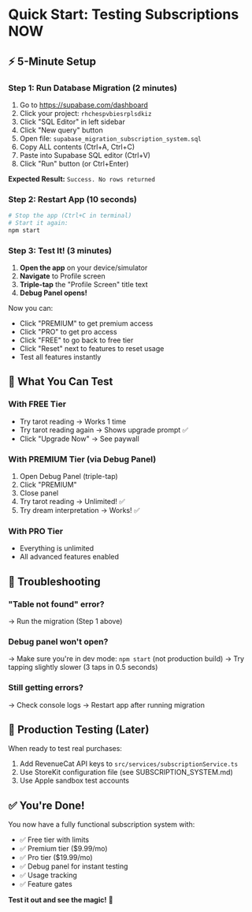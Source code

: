 # Quick Start: Testing Subscriptions NOW

## ⚡ 5-Minute Setup

### Step 1: Run Database Migration (2 minutes)

1. Go to https://supabase.com/dashboard
2. Click your project: `rhchespvbiesrplsdkiz`
3. Click "SQL Editor" in left sidebar
4. Click "New query" button
5. Open file: `supabase_migration_subscription_system.sql`
6. Copy ALL contents (Ctrl+A, Ctrl+C)
7. Paste into Supabase SQL editor (Ctrl+V)
8. Click "Run" button (or Ctrl+Enter)

**Expected Result:** `Success. No rows returned`

### Step 2: Restart App (10 seconds)

```bash
# Stop the app (Ctrl+C in terminal)
# Start it again:
npm start
```

### Step 3: Test It! (3 minutes)

1. **Open the app** on your device/simulator
2. **Navigate** to Profile screen
3. **Triple-tap** the "Profile Screen" title text
4. **Debug Panel opens!**

Now you can:
- Click "PREMIUM" to get premium access
- Click "PRO" to get pro access
- Click "FREE" to go back to free tier
- Click "Reset" next to features to reset usage
- Test all features instantly

## 🎯 What You Can Test

### With FREE Tier
- Try tarot reading → Works 1 time
- Try tarot reading again → Shows upgrade prompt ✅
- Click "Upgrade Now" → See paywall

### With PREMIUM Tier (via Debug Panel)
1. Open Debug Panel (triple-tap)
2. Click "PREMIUM"
3. Close panel
4. Try tarot reading → Unlimited! ✅
5. Try dream interpretation → Works! ✅

### With PRO Tier
- Everything is unlimited
- All advanced features enabled

## 🐛 Troubleshooting

### "Table not found" error?
→ Run the migration (Step 1 above)

### Debug panel won't open?
→ Make sure you're in dev mode: `npm start` (not production build)
→ Try tapping slightly slower (3 taps in 0.5 seconds)

### Still getting errors?
→ Check console logs
→ Restart app after running migration

## 📱 Production Testing (Later)

When ready to test real purchases:
1. Add RevenueCat API keys to `src/services/subscriptionService.ts`
2. Use StoreKit configuration file (see SUBSCRIPTION_SYSTEM.md)
3. Use Apple sandbox test accounts

## ✅ You're Done!

You now have a fully functional subscription system with:
- ✅ Free tier with limits
- ✅ Premium tier ($9.99/mo)
- ✅ Pro tier ($19.99/mo)
- ✅ Debug panel for instant testing
- ✅ Usage tracking
- ✅ Feature gates

**Test it out and see the magic!** 🎉

